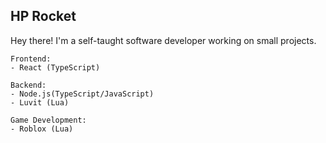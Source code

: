 ## HP Rocket
Hey there! I'm a self-taught software developer working on small projects.

```
Frontend:
- React (TypeScript)

Backend:
- Node.js(TypeScript/JavaScript)
- Luvit (Lua)

Game Development:
- Roblox (Lua)
```

